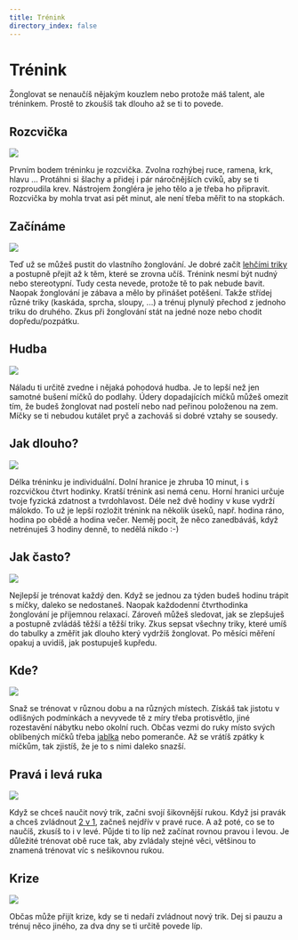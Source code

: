 ```yaml
---
title: Trénink
directory_index: false
---
```


# Trénink

Žonglovat se nenaučíš nějakým kouzlem nebo protože máš talent, ale tréninkem. Prostě to zkoušíš tak dlouho až se ti to povede.

## Rozcvička

![](/img/t/trenink-navoda.png)

Prvním bodem tréninku je rozcvička. Zvolna rozhýbej ruce, ramena, krk, hlavu ... Protáhni si šlachy a přidej i pár náročnějších cviků, aby se ti rozproudila krev. Nástrojem žongléra je jeho tělo a je třeba ho připravit. Rozcvička by mohla trvat asi pět minut, ale není třeba měřit to na stopkách.

## Začínáme

![](/img/t/trenink-navodb.png)

Teď už se můžeš pustit do vlastního žonglování. Je dobré začít [lehčími triky](/micky/3/kaskada.html "Základní trik se třemi míčky.") a postupně přejít až k těm, které se zrovna učíš. Trénink nesmí být nudný nebo stereotypní. Tudy cesta nevede, protože tě to pak nebude bavit. Naopak žonglování je zábava a mělo by přinášet potěšení. Takže střídej různé triky (kaskáda, sprcha, sloupy, ...) a trénuj plynulý přechod z jednoho triku do druhého. Zkus při žonglování stát na jedné noze nebo chodit dopředu/pozpátku.

## Hudba

![](/img/t/trenink-navodc.png)

Náladu ti určitě zvedne i nějaká pohodová hudba. Je to lepší než jen samotné bušení míčků do podlahy. Údery dopadajících míčků můžeš omezit tím, že budeš žonglovat nad postelí nebo nad peřinou položenou na zem. Míčky se ti nebudou kutálet pryč a zachováš si dobré vztahy se sousedy.

## Jak dlouho?

![](/img/t/trenink-navodd.png)

Délka tréninku je individuální. Dolní hranice je zhruba 10 minut, i s rozcvičkou čtvrt hodinky. Kratší trénink asi nemá cenu. Horní hranici určuje tvoje fyzická zdatnost a tvrdohlavost. Déle než dvě hodiny v kuse vydrží málokdo. To už je lepší rozložit trénink na několik úseků, např. hodina ráno, hodina po obědě a hodina večer. Neměj pocit, že něco zanedbáváš, když netrénuješ 3 hodiny denně, to nedělá nikdo :-)

## Jak často?

![](/img/t/trenink-navode.png)

Nejlepší je trénovat každý den. Když se jednou za týden budeš hodinu trápit s míčky, daleko se nedostaneš. Naopak každodenní čtvrthodinka žonglování je příjemnou relaxací. Zároveň můžeš sledovat, jak se zlepšuješ a postupně zvládáš těžší a těžší triky. Zkus sepsat všechny triky, které umíš do tabulky a změřit jak dlouho který vydržíš žonglovat. Po měsíci měření opakuj a uvidíš, jak postupuješ kupředu.

## Kde?

![](/img/t/trenink-navodf.png)

Snaž se trénovat v různou dobu a na různých místech. Získáš tak jistotu v odlišných podmínkách a nevyvede tě z míry třeba protisvětlo, jiné rozestavění nábytku nebo okolní ruch. Občas vezmi do ruky místo svých oblíbených míčků třeba [jablka](/micky/3/jablko.html "Žonglování s jablky.") nebo pomeranče. Až se vrátíš zpátky k míčkům, tak zjistíš, že je to s nimi daleko snazší.

## Pravá i levá ruka

![](/img/t/trenink-navodg.png)

Když se chceš naučit nový trik, začni svojí šikovnější rukou. Když jsi pravák a chceš zvládnout [2 v 1](/micky/2/2v1.html "Trik se dvěma míčky."), začneš nejdřív v pravé ruce. A až poté, co se to naučíš, zkusíš to i v levé. Půjde ti to líp než začínat rovnou pravou i levou. Je důležité trénovat obě ruce tak, aby zvládaly stejné věci, většinou to znamená trénovat víc s nešikovnou rukou.

## Krize

![](/img/t/trenink-navodh.png)

Občas může přijít krize, kdy se ti nedaří zvládnout nový trik. Dej si pauzu a trénuj něco jiného, za dva dny se ti určitě povede líp.